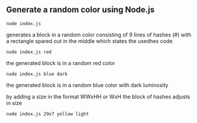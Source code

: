## Generate a random color using Node.js

```
node index.js
```

generates a block in a random color consisting of 9 lines of hashes (#) with a rectangle spared out in the middle which states the usedhex code

```
node index.js red
```

the generated block is in a random red color

```
node index.js blue dark
```

the generated block is in a random blue color with dark luminosity

by adding a size in the format WWxHH or WxH the block of hashes adjusts in size

```
node index.js 29x7 yellow light
```
